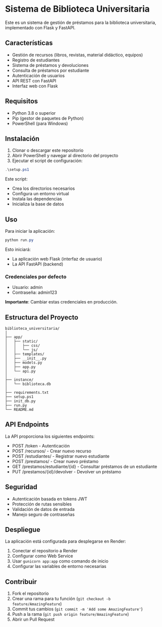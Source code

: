 # Sistema de Biblioteca Universitaria

Este es un sistema de gestión de préstamos para la biblioteca universitaria, implementado con Flask y FastAPI.

## Características

- Gestión de recursos (libros, revistas, material didáctico, equipos)
- Registro de estudiantes
- Sistema de préstamos y devoluciones
- Consulta de préstamos por estudiante
- Autenticación de usuarios
- API REST con FastAPI
- Interfaz web con Flask

## Requisitos

- Python 3.8 o superior
- Pip (gestor de paquetes de Python)
- PowerShell (para Windows)

## Instalación

1. Clonar o descargar este repositorio
2. Abrir PowerShell y navegar al directorio del proyecto
3. Ejecutar el script de configuración:

```powershell
.\setup.ps1
```

Este script:
- Crea los directorios necesarios
- Configura un entorno virtual
- Instala las dependencias
- Inicializa la base de datos

## Uso

Para iniciar la aplicación:

```powershell
python run.py
```

Esto iniciará:
- La aplicación web Flask (interfaz de usuario)
- La API FastAPI (backend)

### Credenciales por defecto

- Usuario: admin
- Contraseña: admin123

**Importante**: Cambiar estas credenciales en producción.

## Estructura del Proyecto

```
biblioteca_universitaria/
│
├── app/
│   ├── static/
│   │   ├── css/
│   │   └── js/
│   ├── templates/
│   ├── __init__.py
│   ├── models.py
│   ├── app.py
│   └── api.py
│
├── instance/
│   └── biblioteca.db
│
├── requirements.txt
├── setup.ps1
├── init_db.py
├── run.py
└── README.md
```

## API Endpoints

La API proporciona los siguientes endpoints:

- POST /token - Autenticación
- POST /recursos/ - Crear nuevo recurso
- POST /estudiantes/ - Registrar nuevo estudiante
- POST /prestamos/ - Crear nuevo préstamo
- GET /prestamos/estudiante/{id} - Consultar préstamos de un estudiante
- PUT /prestamos/{id}/devolver - Devolver un préstamo

## Seguridad

- Autenticación basada en tokens JWT
- Protección de rutas sensibles
- Validación de datos de entrada
- Manejo seguro de contraseñas

## Despliegue

La aplicación está configurada para desplegarse en Render:

1. Conectar el repositorio a Render
2. Configurar como Web Service
3. Usar `gunicorn app:app` como comando de inicio
4. Configurar las variables de entorno necesarias

## Contribuir

1. Fork el repositorio
2. Crear una rama para tu función (`git checkout -b feature/AmazingFeature`)
3. Commit tus cambios (`git commit -m 'Add some AmazingFeature'`)
4. Push a la rama (`git push origin feature/AmazingFeature`)
5. Abrir un Pull Request
